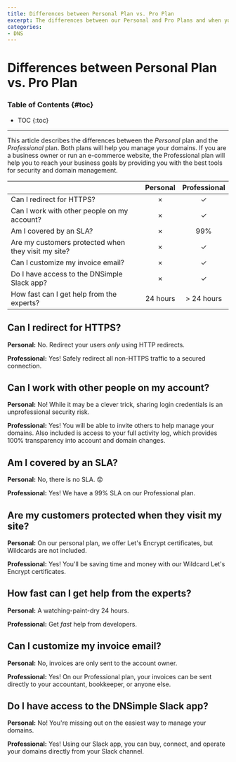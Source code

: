 ```yaml
---
title: Differences between Personal Plan vs. Pro Plan
excerpt: The differences between our Personal and Pro Plans and when you should upgrade.
categories:
- DNS
---
```


# Differences between Personal Plan vs. Pro Plan

### Table of Contents {#toc}

* TOC
{:toc}

---

This article describes the differences between the *Personal* plan and the *Professional* plan. Both plans will help you manage your domains. If you are a business owner or run an e-commerce website, the Professional plan will help you to reach your business goals by providing you with the best tools for security and domain management.

| | Personal | Professional |
|---|:---:|:--:|
| Can I redirect for HTTPS? | × | ✓ |
| Can I work with other people on my account? | × | ✓ |
| Am I covered by an SLA? | × | 99% |
| Are my customers protected when they visit my site? | × | ✓ |
| Can I customize my invoice email? | × | ✓ |
| Do I have access to the DNSimple Slack app? | × | ✓ |
| How fast can I get help from the experts? | 24 hours | > 24 hours |

## Can I redirect for HTTPS?

**Personal:** No. Redirect your users *only* using HTTP redirects.

**Professional:** Yes! Safely redirect all non-HTTPS traffic to a secured connection.

## Can I work with other people on my account?

**Personal:** No! While it may be a clever trick, sharing login credentials is an unprofessional security risk.

**Professional:** Yes! You will be able to invite others to help manage your domains. Also included is access to your full activity log, which provides 100% transparency into account and domain changes.

## Am I covered by an SLA?

**Personal:** No, there is no SLA. 😟

**Professional:** Yes! We have a 99% SLA on our Professional plan.

## Are my customers protected when they visit my site?

**Personal:** On our personal plan, we offer Let's Encrypt certificates, but Wildcards are not included.

**Professional:** Yes! You'll be saving time and money with our Wildcard Let's Encrypt certificates.

## How fast can I get help from the experts?

**Personal:** A watching-paint-dry 24 hours.

**Professional:** Get *fast* help from developers.

## Can I customize my invoice email?

**Personal:** No, invoices are only sent to the account owner.

**Professional:** Yes! On our Professional plan, your invoices can be sent directly to your accountant, bookkeeper, or anyone else.

## Do I have access to the DNSimple Slack app?

**Personal:** No! You're missing out on the easiest way to manage your domains.

**Professional:** Yes! Using our Slack app, you can buy, connect, and operate your domains directly from your Slack channel.
